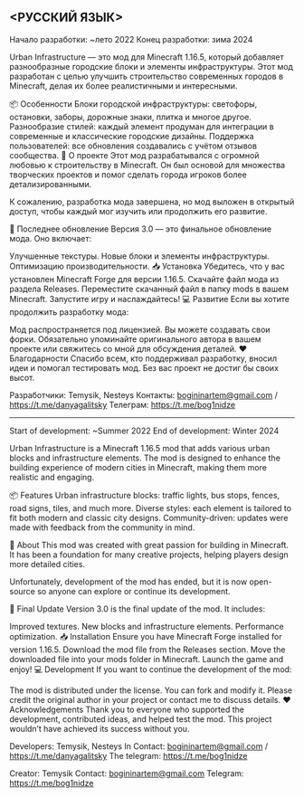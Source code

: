 <РУССКИЙ ЯЗЫК>
---

Начало разработки: ~лето 2022
Конец разработки: зима 2024

Urban Infrastructure — это мод для Minecraft 1.16.5, который добавляет разнообразные городские блоки и элементы инфраструктуры. Этот мод разработан с целью улучшить строительство современных городов в Minecraft, делая их более реалистичными и интересными.

📦 Особенности
Блоки городской инфраструктуры: светофоры, остановки, заборы, дорожные знаки, плитка и многое другое.
Разнообразие стилей: каждый элемент продуман для интеграции в современные и классические городские дизайны.
Поддержка пользователей: все обновления создавались с учётом отзывов сообщества.
📖 О проекте
Этот мод разрабатывался с огромной любовью к строительству в Minecraft. Он был основой для множества творческих проектов и помог сделать города игроков более детализированными.

К сожалению, разработка мода завершена, но мод выложен в открытый доступ, чтобы каждый мог изучить или продолжить его развитие.

🚀 Последнее обновление
Версия 3.0 — это финальное обновление мода. Оно включает:

Улучшенные текстуры.
Новые блоки и элементы инфраструктуры.
Оптимизацию производительности.
📥 Установка
Убедитесь, что у вас установлен Minecraft Forge для версии 1.16.5.
Скачайте файл мода из раздела Releases.
Переместите скачанный файл в папку mods в вашем Minecraft.
Запустите игру и наслаждайтесь!
💻 Развитие
Если вы хотите продолжить разработку мода:

Мод распространяется под лицензией.
Вы можете создавать свои форки.
Обязательно упоминайте оригинального автора в вашем проекте или свяжитесь со мной для обсуждения деталей.
❤️ Благодарности
Спасибо всем, кто поддерживал разработку, вносил идеи и помогал тестировать мод. Без вас проект не достиг бы своих высот.

Разработчики: Temysik, Nesteys
Контакты: bogininartem@gmail.com / https://t.me/danyagalitsky
Телеграм: https://t.me/bog1nidze

---
<ENGLISH LANGUAGE>

Start of development: ~Summer 2022
End of development: Winter 2024

Urban Infrastructure is a Minecraft 1.16.5 mod that adds various urban blocks and infrastructure elements. The mod is designed to enhance the building experience of modern cities in Minecraft, making them more realistic and engaging.

📦 Features
Urban infrastructure blocks: traffic lights, bus stops, fences, road signs, tiles, and much more.
Diverse styles: each element is tailored to fit both modern and classic city designs.
Community-driven: updates were made with feedback from the community in mind.

📖 About
This mod was created with great passion for building in Minecraft. It has been a foundation for many creative projects, helping players design more detailed cities.

Unfortunately, development of the mod has ended, but it is now open-source so anyone can explore or continue its development.

🚀 Final Update
Version 3.0 is the final update of the mod. It includes:

Improved textures.
New blocks and infrastructure elements.
Performance optimization.
📥 Installation
Ensure you have Minecraft Forge installed for version 1.16.5.
Download the mod file from the Releases section.
Move the downloaded file into your mods folder in Minecraft.
Launch the game and enjoy!
💻 Development
If you want to continue the development of the mod:

The mod is distributed under the license.
You can fork and modify it.
Please credit the original author in your project or contact me to discuss details.
❤️ Acknowledgements
Thank you to everyone who supported the development, contributed ideas, and helped test the mod. This project wouldn’t have achieved its success without you.

Developers: Temysik, Nesteys
In Contact: bogininartem@gmail.com / https://t.me/danyagalitsky
The telegram: https://t.me/bog1nidze


Creator: Temysik
Contact: bogininartem@gmail.com
Telegram: https://t.me/bog1nidze
